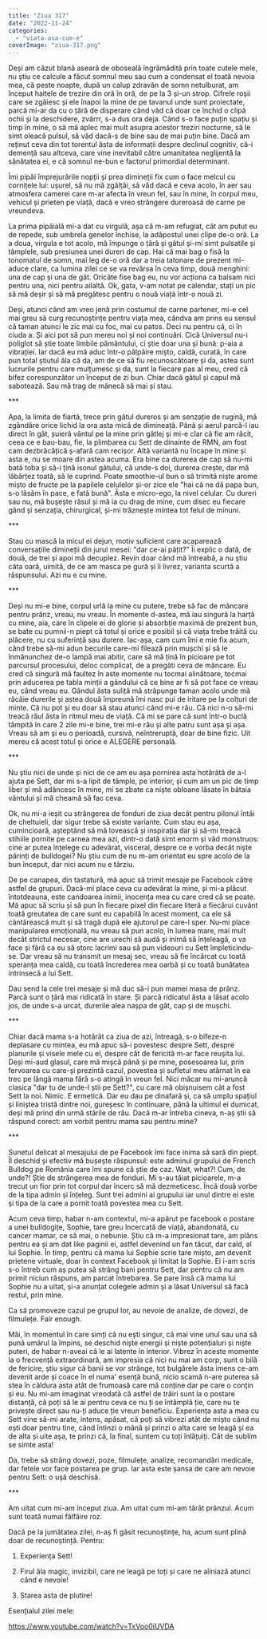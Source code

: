 ```yaml
---
title: "Ziua 317"
date: "2022-11-24"
categories: 
  - "viata-asa-cum-e"
coverImage: "ziua-317.png"
---
```


Deși am căzut blană aseară de oboseală îngrămădită prin toate cutele mele, nu știu ce calcule a făcut somnul meu sau cum a condensat el toată nevoia mea, că peste noapte, după un calup zdravăn de somn netulburat, am început haltele de trezire din oră în oră, de pe la 3 și-un strop. Cifrele roșii care se zgâiesc și ele înapoi la mine de pe tavanul unde sunt proiectate, parcă mi-ar da cu o țâră de disperare când văd că doar ce închid o clipă ochii și la deschidere, zvârrr, s-a dus ora deja. Când s-o face puțin spațiu și timp în mine, o să mă aplec mai mult asupra acestor treziri nocturne, să le simt oleacă pulsul, să văd dacă-s de bine sau de mai puțin bine. Dacă am reținut ceva din tot torentul ăsta de informații despre declinul cognitiv, că-i demență sau altceva, care vine inevitabil către umanitatea neglijentă la sănătatea ei, e că somnul ne-bun e factorul primordial determinant. 

Îmi pipăi împrejurările nopții și prea dimineții fix cum o face melcul cu cornițele lui: ușurel, să nu mă zgâlțâi, să văd dacă e ceva acolo, în aer sau atmosfera camerei care m-ar afecta în vreun fel, sau în mine, în corpul meu, vehicul și prieten pe viață, dacă e vreo strângere dureroasă de carne pe vreundeva. 

La prima pipăială mi-a dat cu virgulă, așa că m-am refugiat, cât am putut eu de repede, sub umbrela genelor închise, la adăpostul unei clipe de-o oră. La a doua, virgula e tot acolo, mă împunge o țâră și gâtul și-mi simt pulsatile și tâmplele, sub presiunea unei dureri de cap. Hai că mai bag o fisă la tonomatul de somn, mai leg de-o oră dar a treia tatonare de prezent mi-aduce clare, ca lumina zilei ce se va revărsa în ceva timp, două menghini: una de cap și una de gât. Oricâte fise bag eu, nu vor acționa ca balsam nici pentru una, nici pentru ailaltă. Ok, gata, v-am notat pe calendar, stați un pic să mă deșir și să mă pregătesc pentru o nouă viață într-o nouă zi.

Deși, atunci când am vreo jenă prin costumul de carne partener, mi-e cel mai greu să curg recunoștințe pentru viața mea, cândva am prins eu sensul că taman atunci le zic mai cu foc, mai cu patos. Deci nu pentru că, ci în ciuda a. Și aici pot să pun mereu noi și noi continuări. Cică Universul nu-i poliglot să știe toate limbile pământului, ci știe doar una și bună: p-aia a vibrației. Iar dacă eu mă aduc într-o pâlpâire mișto, caldă, curată, în care pun total știutul ăla că da, am de ce să fiu recunoscătoare și da, astea sunt lucrurile pentru care mulțumesc și da, sunt la fiecare pas al meu, cred că bifez corespunzător un început de zi bun. Chiar dacă gâtul și capul mă sabotează. Sau mă trag de mânecă să mai și stau.

\*\*\*

Apa, la limita de fiartă, trece prin gâtul dureros și am senzație de rugină, mă zgândăre orice lichid la ora asta mică de dimineață. Până și aerul parcă-l iau direct în gât, șuieră vântul pe la mine prin gâtlej și mi-e clar că fie am răcit, ceea ce e bau-bau, fie, la plimbarea cu Sett de dinainte de RMN, am fost cam dezbrăcățică ș-afară cam recișor. Altă variantă nu încape în mine și asta e, nu se moare din astea acuma. Era bine ca durerea de cap să nu-mi bată toba și să-i țină isonul gâtului, că unde-s doi, durerea crește, dar mă lăbărțez toată, să le cuprind. Poate smoothie-ul bun o să trimită niște arome mișto de fructe pe la papilele celulelor și-or zice ele "hai că ne dă papa bun, s-o lăsăm în pace, e fată bună". Ăsta e micro-ego, la nivel celular. Cu dureri sau nu, mă bușește râsul și mă ia cu drag de mine, cum disec eu fiecare gând și senzația, chirurgical, și-mi trăznește mintea tot felul de minuni.

\*\*\*

Stau cu mască la micul ei dejun, motiv suficient care acaparează conversațiile dimineții din jurul mesei: "dar ce-ai pățit?" Îi explic o dată, de două, de trei și apoi mă decuplez. Revin doar când mă întreabă, a nu știu câta oară, uimită, de ce am masca pe gură și îi livrez, varianta scurtă a răspunsului. Azi nu e cu mine.

\*\*\*

Deși nu mi-e bine, corpul urlă la mine cu putere, trebe să fac de mâncare pentru prânz, vreau, nu vreau. În momente d-astea, mă iau singură la harță cu mine, aia, care în clipele ei de glorie și absorbție maximă de prezent bun, se bate cu pumnii-n piept că totul și orice e posibil și că viața trebe trăită cu plăcere, nu cu suferință sau durere. Iac-așa, cam cum îmi e mie fix acum, când trebe să-mi adun becurile care-mi filează prin mușchi și să le înmănunchez de-o lampă mai abitir, care să mă țină în picioare pe tot parcursul procesului, deloc complicat, de a pregăti ceva de mâncare. Eu cred că singură mă faultez în aste momente nu tocmai alinătoare, tocmai prin aducerea pe tabla minții a gândului că ce bine ar fi să pot face ce vreau eu, când vreau eu. Gândul ăsta suliță mă străpunge taman acolo unde mă râcâie durerile și astea două împreună îmi nasc pui de iritare pe la colțuri de minte. Că nu pot și eu doar să stau atunci când mi-e rău. Că nici n-o să-mi treacă răul ăsta în ritmul meu de viață. Că mi se pare că sunt într-o buclă tâmpită în care 2 zile mi-e bine, trei mi-e rău și alte patru sunt așa și așa. Vreau să am și eu o perioadă, cursivă, neîntreruptă, doar de bine fizic. Uit mereu că acest totul și orice e ALEGERE personală. 

\*\*\*

Nu știu nici de unde și nici de ce am eu așa pornirea asta hotărâtă de a-l ajuta pe Sett, dar mi s-a lipit de tâmple, pe interior, și cum am un pic de timp liber și mă adâncesc în mine, mi se zbate ca niște obloane lăsate în bătaia vântului și mă cheamă să fac ceva.

Ok, nu mi-a ieșit cu strângerea de fonduri de ziua decât pentru pilonul întâi de cheltuieli, dar sigur trebe să existe variante. Cum stau eu așa, cumincioară, așteptând să mă lovească și inspirația dar și să-mi treacă stihiile pornite pe carnea mea azi, dintr-o dată simt enorm și văd monstruos: cine ar putea înțelege cu adevărat, visceral, despre ce e vorba decât niște părinți de bulldogei? Nu știu cum de nu m-am orientat eu spre acolo de la bun început, dar nici acum nu e târziu.

De pe canapea, din tastatură, mă apuc să trimit mesaje pe Facebook către astfel de grupuri. Dacă-mi place ceva cu adevărat la mine, și mi-a plăcut întotdeauna, este candoarea inimii, inocența mea cu care cred că se poate. Mă apuc să scriu și să pun în fiecare pixel din fiecare literă a fiecărui cuvânt toată greutatea de care sunt eu capabilă în acest moment, ca ele să cântărească mult și să tragă după ele ajutorul pe care-l sper. Nu-mi place manipularea emoțională, nu vreau să pun acolo, în lumea mare, mai mult decât strictul necesar, cine are urechi să audă și inimă să înțeleagă, o va face și fără ca eu să storc lacrimi sau să pun videouri cu Sett împleticindu-se. Dar vreau să nu transmit un mesaj sec, vreau să fie încărcat cu toată speranța mea caldă, cu toată încrederea mea oarbă și cu toată bunătatea intrinsecă a lui Sett.

Dau send la cele trei mesaje și mă duc să-i pun mamei masa de prânz. Parcă sunt o țâră mai ridicată în stare. Și parcă ridicatul ăsta a lăsat acolo jos, de unde s-a urcat, durerile alea nașpa de gât, cap și de mușchi.

\*\*\*

Chiar dacă mama s-a hotărât ca ziua de azi, întreagă, s-o bifeze-n deplasare cu mintea, eu mă apuc să-i povestesc despre Sett, despre planurile și visele mele cu el, despre cât de fericită m-ar face reușita lui. Deși mi-aud glasul, care mă mișcă până și pe mine, posesoarea lui, prin fervoarea cu care-și prezintă cazul, povestea și sufletul meu atârnat în ea trec pe lângă mama fără s-o atingă în vreun fel. Nici măcar nu mi-aruncă clasica "dar tu de unde-l știi pe Sett?", cu care mă obișnuisem cât a fost Sett la noi. Nimic. E ermetică. Dar eu dau pe dinafară și, ca să umplu spațiul și liniștea tristă dintre noi, gureșesc în continuare, până la ultimul ei dumicat, deși mă prind din urmă stările de rău. Dacă m-ar întreba cineva, n-aș știi să răspund corect: am vorbit pentru mama sau pentru mine?

\*\*\*

Sunetul delicat al mesajului de pe Facebook îmi face inima să sară din piept. Îl deschid și efectiv mă bușește răspunsul: este adminul grupului de French Bulldog pe România care îmi spune că știe de caz. Wait, what?! Cum, de unde?! Știe de strângerea mea de fonduri. Mi s-au tăiat picioarele, m-a trecut un fior prin tot corpul dar încerc să mă dezmeticesc. Încă două vorbe de la tipa admin și înțeleg. Sunt trei admini ai grupului iar unul dintre ei este și tipa de la care a pornit toată povestea mea cu Sett.

Acum ceva timp, habar n-am contextul, mi-a apărut pe facebook o postare a unei bulldogițe, Sophie, tare greu încercată de viață, abandonată, cu cancer mamar, ce să mai, o nebunie. Știu că m-a impresionat tare, am plâns pentru ea și am dat like paginii ei, astfel devenind un fan tăcut, dar cald, al lui Sophie. În timp, pentru că mama lui Sophie scrie tare mișto, am devenit prietene virtuale, doar în context Facebook și limitat la Sophie. Ei i-am scris s-o întreb cum aș putea să strâng bani pentru Sett, dar pentru că nu am primit niciun răspuns, am parcat întrebarea. Se pare însă că mama lui Sophie nu a uitat, și-a anunțat colegele admin și a lăsat Universul să facă restul, prin mine.

Ca să promoveze cazul pe grupul lor, au nevoie de analize, de dovezi, de filmulețe. Fair enough. 

Măi, în momentul în care simți că nu ești singur, că mai vine unul sau una să pună umărul la împins, se deschid niște energii și niște potențialuri și niște puteri, de habar n-aveai că le ai latente în interior. Vibrez în aceste momente la o frecvență extraordinară, am impresia că nici nu mai am corp, sunt o bilă de fericire, știu sigur că banii se vor strânge, tot bulgărele ăsta imens ce-am devenit arde și coace în el numa' esență bună, nicio scamă n-are puterea să stea în căldura asta atât de frumoasă care mă conține dar pe care o conțin și eu. Nu mi-am imaginat vreodată că astfel de trăiri sunt la o postare distanță, că poți să le ai pentru ceva ce nu ți se întâmplă ție, care nu te privește direct sau nu-ți aduce ție vreun beneficiu. Experiența asta a mea cu Sett vine să-mi arate, intens, apăsat, că poți să vibrezi atât de mișto când nu ești doar pentru tine, când întinzi o mână și prinzi o alta care se leagă și ea de alta și uite așa, te prinzi că, la final, suntem cu toți înlățuiți. Cât de sublim se simte asta!

Da, trebe să strâng dovezi, poze, filmulețe, analize, recomandări medicale, dar fetele vor face postarea pe grup. Iar asta este șansa de care am nevoie pentru Sett: o ușă deschisă. 

\*\*\*

Am uitat cum mi-am început ziua. Am uitat cum mi-am târât prânzul. Acum sunt toată numai fâlfâire roz.

Dacă pe la jumătatea zilei, n-aș fi găsit recunoștințe, ha, acum sunt plină doar de recunoștință. Pentru:

1. Experiența Sett!

3. Firul ăla magic, invizibil, care ne leagă pe toți și care ne aliniază atunci când e nevoie!

5. Starea asta de plutire!

Esențialul zilei mele:

https://www.youtube.com/watch?v=TxVoo0iUVDA
